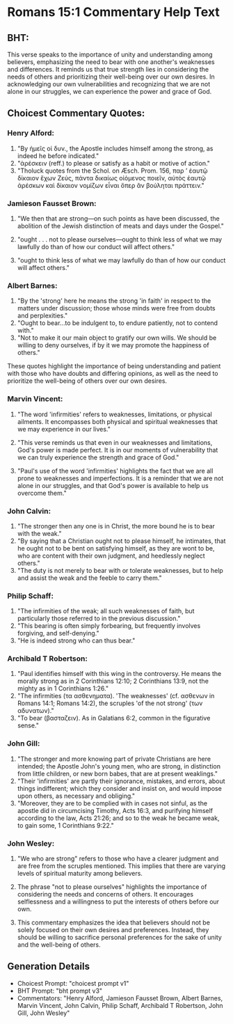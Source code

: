 # Romans 15:1 Commentary Help Text

## BHT:
This verse speaks to the importance of unity and understanding among believers, emphasizing the need to bear with one another's weaknesses and differences. It reminds us that true strength lies in considering the needs of others and prioritizing their well-being over our own desires. In acknowledging our own vulnerabilities and recognizing that we are not alone in our struggles, we can experience the power and grace of God.

## Choicest Commentary Quotes:
### Henry Alford:
1. "By ἡμεῖς οἱ δυν., the Apostle includes himself among the strong, as indeed he before indicated."
2. "ἀρέσκειν (reff.) to please or satisfy as a habit or motive of action."
3. "Tholuck quotes from the Schol. on Æsch. Prom. 156, παρ ʼ ἑαυτῷ δίκαιον ἔχων Ζεύς, πάντα δικαίως οἰόμενος ποιεῖν, αὐτὸς ἑαυτῷ ἀρέσκων καὶ δίκαιον νομίζων εἶναι ὅπερ ἂν βούληται πράττειν."

### Jamieson Fausset Brown:
1. "We then that are strong—on such points as have been discussed, the abolition of the Jewish distinction of meats and days under the Gospel." 

2. "ought . . . not to please ourselves—ought to think less of what we may lawfully do than of how our conduct will affect others." 

3. "ought to think less of what we may lawfully do than of how our conduct will affect others."

### Albert Barnes:
1. "By the 'strong' here he means the strong 'in faith' in respect to the matters under discussion; those whose minds were free from doubts and perplexities."
2. "Ought to bear...to be indulgent to, to endure patiently, not to contend with."
3. "Not to make it our main object to gratify our own wills. We should be willing to deny ourselves, if by it we may promote the happiness of others."

These quotes highlight the importance of being understanding and patient with those who have doubts and differing opinions, as well as the need to prioritize the well-being of others over our own desires.

### Marvin Vincent:
1. "The word 'infirmities' refers to weaknesses, limitations, or physical ailments. It encompasses both physical and spiritual weaknesses that we may experience in our lives."

2. "This verse reminds us that even in our weaknesses and limitations, God's power is made perfect. It is in our moments of vulnerability that we can truly experience the strength and grace of God."

3. "Paul's use of the word 'infirmities' highlights the fact that we are all prone to weaknesses and imperfections. It is a reminder that we are not alone in our struggles, and that God's power is available to help us overcome them."

### John Calvin:
1. "The stronger then any one is in Christ, the more bound he is to bear with the weak."
2. "By saying that a Christian ought not to please himself, he intimates, that he ought not to be bent on satisfying himself, as they are wont to be, who are content with their own judgment, and heedlessly neglect others."
3. "The duty is not merely to bear with or tolerate weaknesses, but to help and assist the weak and the feeble to carry them."

### Philip Schaff:
1. "The infirmities of the weak; all such weaknesses of faith, but particularly those referred to in the previous discussion."
2. "This bearing is often simply forbearing, but frequently involves forgiving, and self-denying."
3. "He is indeed strong who can thus bear."

### Archibald T Robertson:
1. "Paul identifies himself with this wing in the controversy. He means the morally strong as in 2 Corinthians 12:10; 2 Corinthians 13:9, not the mighty as in 1 Corinthians 1:26." 
2. "The infirmities (τα ασθενηματα). 'The weaknesses' (cf. ασθενων in Romans 14:1; Romans 14:2), the scruples 'of the not strong' (των αδυνατων)." 
3. "To bear (βασταζειν). As in Galatians 6:2, common in the figurative sense."

### John Gill:
1. "The stronger and more knowing part of private Christians are here intended; the Apostle John's young men, who are strong, in distinction from little children, or new born babes, that are at present weaklings."
2. "Their 'infirmities' are partly their ignorance, mistakes, and errors, about things indifferent; which they consider and insist on, and would impose upon others, as necessary and obliging."
3. "Moreover, they are to be complied with in cases not sinful, as the apostle did in circumcising Timothy, Acts 16:3, and purifying himself according to the law, Acts 21:26; and so to the weak he became weak, to gain some, 1 Corinthians 9:22."

### John Wesley:
1. "We who are strong" refers to those who have a clearer judgment and are free from the scruples mentioned. This implies that there are varying levels of spiritual maturity among believers.

2. The phrase "not to please ourselves" highlights the importance of considering the needs and concerns of others. It encourages selflessness and a willingness to put the interests of others before our own.

3. This commentary emphasizes the idea that believers should not be solely focused on their own desires and preferences. Instead, they should be willing to sacrifice personal preferences for the sake of unity and the well-being of others.


## Generation Details
- Choicest Prompt: "choicest prompt v1"
- BHT Prompt: "bht prompt v3"
- Commentators: "Henry Alford, Jamieson Fausset Brown, Albert Barnes, Marvin Vincent, John Calvin, Philip Schaff, Archibald T Robertson, John Gill, John Wesley"

